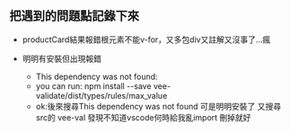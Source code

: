 ## 把遇到的問題點記錄下來

* productCard結果報錯根元素不能v-for，又多包div又註解又沒事了...瘋

* 明明有安裝但出現報錯
    * This dependency was not found:
    * you can run: npm install --save vee-validate/dist/types/rules/max_value
    * ok:後來搜尋This dependency was not found 可是明明安裝了 又搜尋src的 vee-val 發現不知道vscode何時給我亂import 刪掉就好
